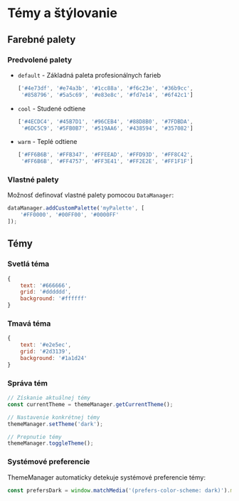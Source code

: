 # Témy a štýlovanie

## Farebné palety

### Predvolené palety
- `default` - Základná paleta profesionálnych farieb
  ```javascript
  ['#4e73df', '#e74a3b', '#1cc88a', '#f6c23e', '#36b9cc',
   '#858796', '#5a5c69', '#e83e8c', '#fd7e14', '#6f42c1']
  ```
- `cool` - Studené odtiene
  ```javascript
  ['#4ECDC4', '#45B7D1', '#96CEB4', '#88D8B0', '#7FDBDA',
   '#6DC5C9', '#5FB0B7', '#519AA6', '#438594', '#357082']
  ```
- `warm` - Teplé odtiene
  ```javascript
  ['#FF6B6B', '#FFB347', '#FFEEAD', '#FFD93D', '#FF8C42',
   '#FF6B6B', '#FF4757', '#FF3E41', '#FF2E2E', '#FF1F1F']
  ```

### Vlastné palety
Možnosť definovať vlastné palety pomocou `DataManager`:

```javascript
dataManager.addCustomPalette('myPalette', [
    '#FF0000', '#00FF00', '#0000FF'
]);
```

## Témy

### Svetlá téma
```javascript
{
    text: '#666666',
    grid: '#dddddd',
    background: '#ffffff'
}
```

### Tmavá téma
```javascript
{
    text: '#e2e5ec',
    grid: '#2d3139',
    background: '#1a1d24'
}
```

### Správa tém
```javascript
// Získanie aktuálnej témy
const currentTheme = themeManager.getCurrentTheme();

// Nastavenie konkrétnej témy
themeManager.setTheme('dark');

// Prepnutie témy
themeManager.toggleTheme();
```

### Systémové preferencie
ThemeManager automaticky detekuje systémové preferencie témy:
```javascript
const prefersDark = window.matchMedia('(prefers-color-scheme: dark)').matches;
```
